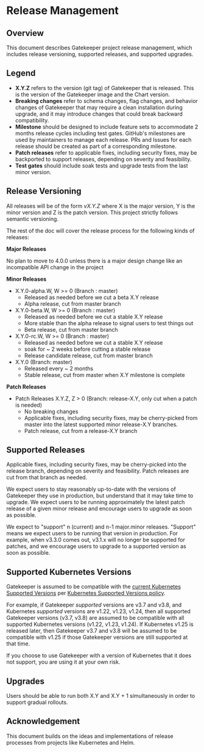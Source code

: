 # Release Management

## Overview

This document describes Gatekeeper project release management, which includes release versioning, supported releases, and supported upgrades.

## Legend

- **X.Y.Z** refers to the version (git tag) of Gatekeeper that is released. This is the version of the Gatekeeper image and the Chart version.
- **Breaking changes** refer to schema changes, flag changes, and behavior changes of Gatekeeper that may require a clean installation during upgrade, and it may introduce changes that could break backward compatibility.
- **Milestone** should be designed to include feature sets to accommodate 2 months release cycles including test gates. GitHub's milestones are used by maintainers to manage each release. PRs and Issues for each release should be created as part of a corresponding milestone.
- **Patch releases** refer to applicable fixes, including security fixes, may be backported to support releases, depending on severity and feasibility.
- **Test gates** should include soak tests and upgrade tests from the last minor version.

## Release Versioning

All releases will be of the form _vX.Y.Z_ where X is the major version, Y is the minor version and Z is the patch version. This project strictly follows semantic versioning.

The rest of the doc will cover the release process for the following kinds of releases:

**Major Releases**

No plan to move to 4.0.0 unless there is a major design change like an incompatible API change in the project

**Minor Releases**

- X.Y.0-alpha.W, W >= 0 (Branch : master)
    - Released as needed before we cut a beta X.Y release
    - Alpha release, cut from master branch
- X.Y.0-beta.W, W >= 0 (Branch : master)
    - Released as needed before we cut a stable X.Y release
    - More stable than the alpha release to signal users to test things out
    - Beta release, cut from master branch
- X.Y.0-rc.W, W >= 0 (Branch : master)
    - Released as needed before we cut a stable X.Y release
    - soak for ~ 2 weeks before cutting a stable release
    - Release candidate release, cut from master branch
- X.Y.0 (Branch: master)
    - Released every ~ 2 months
    - Stable release, cut from master when X.Y milestone is complete

**Patch Releases**

- Patch Releases X.Y.Z, Z > 0 (Branch: release-X.Y, only cut when a patch is needed)
    - No breaking changes
    - Applicable fixes, including security fixes, may be cherry-picked from master into the latest supported minor release-X.Y branches.
    - Patch release, cut from a release-X.Y branch

## Supported Releases

Applicable fixes, including security fixes, may be cherry-picked into the release branch, depending on severity and feasibility. Patch releases are cut from that branch as needed.

We expect users to stay reasonably up-to-date with the versions of Gatekeeper they use in production, but understand that it may take time to upgrade. We expect users to be running approximately the latest patch release of a given minor release and encourage users to upgrade as soon as possible.

We expect to "support" n (current) and n-1 major.minor releases. "Support" means we expect users to be running that version in production. For example, when v3.3.0 comes out, v3.1.x will no longer be supported for patches, and we encourage users to upgrade to a supported version as soon as possible.

## Supported Kubernetes Versions

Gatekeeper is assumed to be compatible with the [current Kubernetes Supported Versions](https://kubernetes.io/releases/patch-releases/#detailed-release-history-for-active-branches) per [Kubernetes Supported Versions policy](https://kubernetes.io/releases/version-skew-policy/).

For example, if Gatekeeper _supported_ versions are v3.7 and v3.8, and Kubernetes _supported_ versions are v1.22, v1.23, v1.24, then all supported Gatekeeper versions (v3.7, v3.8) are assumed to be compatible with all supported Kubernetes versions (v1.22, v1.23, v1.24). If Kubernetes v1.25 is released later, then Gatekeeper v3.7 and v3.8 will be assumed to be compatible with v1.25 if those Gatekeeper versions are still supported at that time.

If you choose to use Gatekeeper with a version of Kubernetes that it does not support, you are using it at your own risk.

## Upgrades

Users should be able to run both X.Y and X.Y + 1 simultaneously in order to support gradual rollouts.

## Acknowledgement

This document builds on the ideas and implementations of release processes from projects like Kubernetes and Helm.
